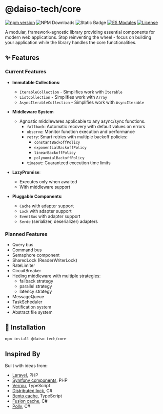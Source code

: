 # @daiso-tech/core

[![npm version](https://img.shields.io/npm/v/@daiso-tech/core)](https://www.npmjs.com/package/@daiso-tech/core)
![NPM Downloads](https://img.shields.io/npm/dy/@daiso-tech/core)
![Static Badge](https://img.shields.io/badge/TypeScript-3178C6?logo=TypeScript&logoColor=white)
[![ES Modules](https://img.shields.io/badge/module%20type-ESM-blue)](https://nodejs.org/api/esm.html)
[![License](https://img.shields.io/npm/l/@daiso-tech/core)](LICENSE)


A modular, framework-agnostic library providing essential components for modern web applications. Stop reinventing the wheel - focus on building your application while the library handles the core functionalities.

## ✨ Features

### Current Features

-   **Immutable Collections**:

    -   `IterableCollection` - Simplifies work with `Iterable`
    -   `ListCollection` - Simplifies work with `Array`
    -   `AsyncIterableCollection` - Simplifies work with `AsyncIterable`

-   **Middleware System**
    -   Agnostic middlewares applicable to any async/sync functions.
        -   `fallback`: Automatic recovery with default values on errors
        -   `observe`: Monitor function execution and performance
        -   `retry`: Smart retries with multiple backoff policies:
            -   `constantBackoffPolicy`
            -   `exponentialBackoffPolicy`
            -   `linearBackoffPolicy`
            -   `polynomialBackoffPolicy`
        -   `timeout`: Guaranteed execution time limits
-   **LazyPromise**:
    -   Executes only when awaited
    -   With middleware support
-   **Pluggable Components**:
    -   `Cache` with adapter support
    -   `Lock` with adapter support
    -   `EventBus` with adapter support
    -   `Serde` (serializer, deserializer) adapters

### Planned Features

-   Query bus
-   Command bus
-   Semaphore component
-   SharedLock (ReaderWriterLock)
-   RateLimiter
-   CircuitBreaker
-   Heding middleware with multiple strategies:
    -   fallback strategy
    -   parallel strategy
    -   latency strategy
-   MessageQueue
-   TaskScheduler
-   Notification system
-   Abstract file system

## 🚀 Installation

```bash
npm install @daiso-tech/core
```

## Inspired By

Built with ideas from:

-   [Laravel](https://laravel.com/docs/11.x/readme), PHP
-   [Symfony components](https://symfony.com/components), PHP
-   [Verrou](https://verrou.dev/docs/introduction), TypeScript
-   [Distributed lock](https://github.com/ZiggyCreatures/FusionCache), C#
-   [Bento cache](https://bentocache.dev/docs/introduction), TypeScript
-   [Fusion cache](https://github.com/ZiggyCreatures/FusionCache), C#
-   [Polly](https://www.pollydocs.org/), C#
